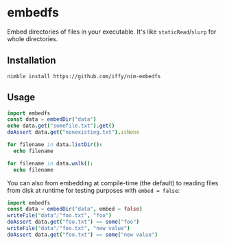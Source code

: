 # embedfs

Embed directories of files in your executable. It's like `staticRead`/`slurp` for whole directories.


## Installation

```
nimble install https://github.com/iffy/nim-embedfs
```

## Usage

```nim
import embedfs
const data = embedDir("data")
echo data.get("somefile.txt").get()
doAssert data.get("nonexisting.txt").isNone

for filename in data.listDir():
  echo filename

for filename in data.walk():
  echo filename
```

You can also from embedding at compile-time (the default) to reading files from disk at runtime for testing purposes with `embed = false`:

```nim
import embedfs
const data = embedDir("data", embed = false)
writeFile("data"/"foo.txt", "foo")
doAssert data.get("foo.txt") == some("foo")
writeFile("data"/"foo.txt", "new value")
doAssert data.get("foo.txt") == some("new value")
```